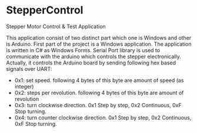 # StepperControl
Stepper Motor Control &amp; Test Application

This application consist of two distinct part which one is Windows and other is Arduino. First part of the project is a Windows application. The application is written in C# as Windows Forms. Serial Port library is used to communicate with the arduino which controls the stepper electronically. Actually, it controls the Arduino board by sending following hex based signals over UART:
* 0x1: set speed. following 4 bytes of this byte are amount of speed (as integer)
* 0x2: steps per revolution. following 4 bytes of this byte are amount of revolution
* 0x3: turn clockwise direction. 0x1 Step by step, 0x2 Continuous, 0xF Stop turning.
* 0x4: turn counter clockwise direction. 0x1 Step by step, 0x2 Continuous, 0xF Stop turning.
